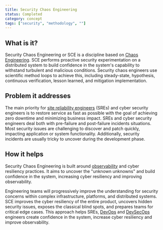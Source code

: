 ```yaml
---
title: Security Chaos Engineering
status: Completed
category: concept
tags: ["security", "methodology", ""]
---
```


## What is it?

Security Chaos Engineering or SCE is a discipline based on [Chaos Engineering](/chaos-engineering/). 
SCE performs proactive security experimentation on a distributed system 
to build confidence in the system's capability to withstand turbulent and malicious conditions. 
Security chaos engineers use scientific method loops to achieve this, 
including steady-state, hypothesis, continuous verification, lesson learned, and mitigation implementation.

## Problem it addresses

The main priority for [site reliability engineers](/site-reliability-engineering/) (SREs) and cyber security engineers is 
to restore service as fast as possible with the goal of achieving zero downtime and minimizing business impact. 
SREs and cyber security engineers deal both with pre-failure and post-failure incidents situations. 
Most security issues are challenging to discover and patch quickly, impacting application or system functionality. 
Additionally, security incidents are usually tricky to uncover during the development phase.

## How it helps

Security Chaos Engineering is built around [observability](/observability/) and cyber resiliency practices. 
It aims to uncover the "unknown unknowns" and build confidence in the system, 
increasing cyber resiliency and improving observability.

Engineering teams will progressively improve the understanding for security concerns 
within complex infrastructure, platforms, and distributed systems. 
SCE improves the cyber resiliency of the entire product, uncovers hidden security issues, 
exposes the classical blind spots, and prepares teams for critical edge cases. 
This approach helps SREs, [DevOps](/devops/) and [DevSecOps](/devsecops/) engineers 
create confidence in the system, increase cyber resiliency and improve observability.
